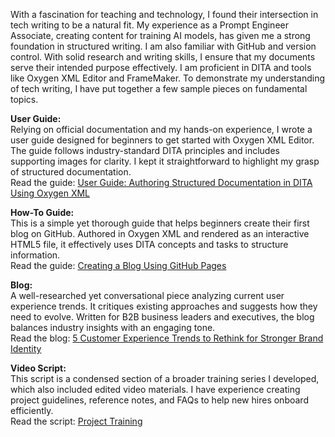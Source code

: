 With a fascination for teaching and technology, I found their intersection in tech writing to be a natural fit. My experience as a Prompt Engineer Associate, creating content for training AI models, has given me a strong foundation in structured writing. I am also familiar with GitHub and version control. With solid research and writing skills, I ensure that my documents serve their intended purpose effectively. I am proficient in DITA and tools like Oxygen XML Editor and FrameMaker. To demonstrate my understanding of tech writing, I have put together a few sample pieces on fundamental topics.

**User Guide:**  
Relying on official documentation and my hands-on experience, I wrote a user guide designed for beginners to get started with Oxygen XML Editor. The guide follows industry-standard DITA principles and includes supporting images for clarity. I kept it straightforward to highlight my grasp of structured documentation.  
Read the guide: [User Guide: Authoring Structured
Documentation in DITA Using Oxygen XML](https://docsbysea.github.io/tech-writing-portfolio/user-guide/UserGuide.pdf)  

**How-To Guide:**  
This is a simple yet thorough guide that helps beginners create their first blog on GitHub. Authored in Oxygen XML and rendered as an interactive HTML5 file, it effectively uses DITA concepts and tasks to structure information.  
Read the guide: [Creating a Blog Using GitHub Pages](https://docsbysea.github.io/tech-writing-portfolio/how-to-guide/Creating_a_Blog)  

**Blog:**  
A well-researched yet conversational piece analyzing current user experience trends. It critiques existing approaches and suggests how they need to evolve. Written for B2B business leaders and executives, the blog balances industry insights with an engaging tone.  
Read the blog: [5 Customer Experience Trends to Rethink for Stronger Brand Identity](https://docsbysea.github.io/tech-writing-portfolio/blog/)  

**Video Script:**  
This script is a condensed section of a broader training series I developed, which also included edited video materials. I have experience creating project guidelines, reference notes, and FAQs to help new hires onboard efficiently.  
Read the script: [Project Training](https://docsbysea.github.io/tech-writing-portfolio/video_script/index)
